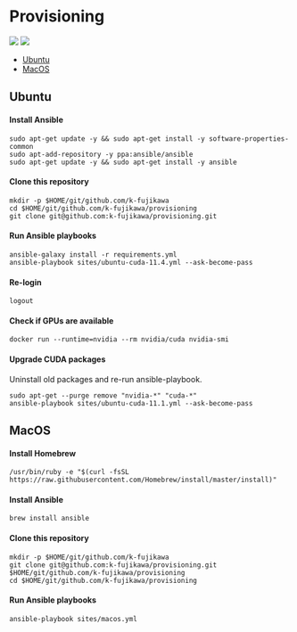 # Provisioning

![](https://github.com/k-fujikawa/provisioning/workflows/ubuntu-cuda-10.2/badge.svg)
![](https://github.com/k-fujikawa/provisioning/workflows/ubuntu-cuda-11.1/badge.svg)

- [Ubuntu](#ubuntu)
- [MacOS](#MacOS)

## Ubuntu

#### Install Ansible
```
sudo apt-get update -y && sudo apt-get install -y software-properties-common
sudo apt-add-repository -y ppa:ansible/ansible
sudo apt-get update -y && sudo apt-get install -y ansible
```

#### Clone this repository

```
mkdir -p $HOME/git/github.com/k-fujikawa
cd $HOME/git/github.com/k-fujikawa/provisioning
git clone git@github.com:k-fujikawa/provisioning.git
```

#### Run Ansible playbooks

```
ansible-galaxy install -r requirements.yml
ansible-playbook sites/ubuntu-cuda-11.4.yml --ask-become-pass
```

#### Re-login

```
logout
```

#### Check if GPUs are available

```
docker run --runtime=nvidia --rm nvidia/cuda nvidia-smi
```

#### Upgrade CUDA packages

Uninstall old packages and re-run ansible-playbook.

```
sudo apt-get --purge remove "nvidia-*" "cuda-*"
ansible-playbook sites/ubuntu-cuda-11.1.yml --ask-become-pass
```

## MacOS

#### Install Homebrew

```
/usr/bin/ruby -e "$(curl -fsSL https://raw.githubusercontent.com/Homebrew/install/master/install)"
```

#### Install Ansible

```
brew install ansible
```

#### Clone this repository

```
mkdir -p $HOME/git/github.com/k-fujikawa
git clone git@github.com:k-fujikawa/provisioning.git $HOME/git/github.com/k-fujikawa/provisioning
cd $HOME/git/github.com/k-fujikawa/provisioning
```

#### Run Ansible playbooks

```
ansible-playbook sites/macos.yml
```
